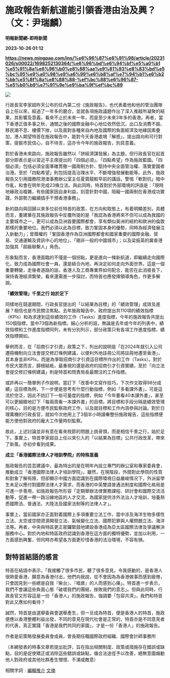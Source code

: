 # 施政報告新航道能引領香港由治及興？（文：尹瑞麟）
**明報新聞網-即時新聞**

**2023-10-26 01:12**

**https://news.mingpao.com/ins/%e6%96%87%e6%91%98/article/20231026/s00022/1698252130364/%e6%96%bd%e6%94%bf%e5%a0%b1%e5%91%8a%e6%96%b0%e8%88%aa%e9%81%93%e8%83%bd%e5%bc%95%e9%a0%98%e9%a6%99%e6%b8%af%e7%94%b1%e6%b2%bb%e5%8f%8a%e8%88%88-%ef%bc%88%e6%96%87-%e5%b0%b9%e7%91%9e%e9%ba%9f%ef%bc%89**

![](https://fs.mingpao.com/ins/20231026/s00022/0cdbeb67028a77a4ef0ec2b5520f2548.jpg)

行政長官李家超昨天公布的任內第二份《施政報告》，也代表着他和他的管治團隊自上任以來，經過了一年多的磨合，並就各項施政議題作出了深入推敲所凝聚的結果，其影響及意義，看來不止於未來一年，而是至少未來3年多的香港。再者，當下香港正值多事之秋，通關之後的國際金融中心地位依然低沉，出口及消費不振、移民潮不息、樓價下挫，以及面對各種來自內地及國際的負面經濟及地緣因素疊加，港人期望特首在施政報告中，能對今天香港處境「解惑」，提出路向和可行對策，提振市民信心，自不待言，這亦令今年的施政報告，別具意義。

對於香港未來路向，施政報告雖然以「拼經濟謀發展」為主題，但行政長官在起首部分即表示是以習近平主席提出的「四個必須」、「四點希望」作為施政藍圖。「四個必須」包括必須全面準確貫徹一國兩制方針、堅持中央全面管治權、落實愛國者治港。至於「四點希望」則包括提高治理水平、不斷增強發展動能等。此外，施政報告又引用國務院港澳事務辦公室主任夏寶龍較早前的講話，警惕「軟對抗」暗中作亂，和會在明年完成23條立法。與此同時，特首對於外部環境的評語是：「現時地緣政治複雜，有些國家因自身利益，刻意針對中國，阻礙一國兩制在香港成功實踐，外部勢力繼續插手干預香港事務」。

新的路向與回歸以來多位前任特首的政策，在方向和取態上，有着明顯差別，具體而言，董建華在其施政報告中反覆所提的是「我認為香港將來不但可以成為我國的主要城市之一，更可以成為亞洲首要國際都會，享有類似美洲的紐約和歐洲的倫敦那樣的重要地位。我們必須以此為目標，致力鞏固本身的優勢，同時為經濟發展注入新動力」；曾蔭權的「鞏固香港作為亞洲國際都會和國家重要的國際金融、貿易、交通運輸及資訊中心的地位」、「絕非一般的中國城市」；以及梁振英的冀香港加強其「超級聯繫人」角色。

形象點而言，香港面臨的不僅是一個拐點，更是進向一條新航道，即繼續走向國際化，致力成為國際社會一員，還是結合內地，再決定如何走向外面世界。這是一個重要轉變，走後者道路的話，香港人及工商專業界如何配合，能否在此消彼長下，保持香港經濟繁榮，看來還需進一步探討，而特首也應發揮領導角色，作更多解說。

**「績效管理」千里之行 始於足下**

同樣地在競選期間，行政長官提出的「以結果為目標」的「績效管理」成效及進展？相信也是市民關注焦點。去年施政報告中，政府提出共110項的績效指標（KPIs）和為求達到這些績效的工作（Tasks）進度指標，今年的施政報告共提出150個指標，當中73個為新指標。細心分析的話，無論是去年或今年的列表中，績效指標和工作進度指標同列，未有分別列示，部分政策只有各項工作進度指標，績效指標闕如。

舉例而言，在「招商引才引資」政策之下，列出的說明是「在2024年就引入公司遷冊機制向立法會提交修訂條例建議，以便利外地註冊公司將註冊地遷至香港」，其本身並非KPIs，而是為爭取招商引才引資這目標所作出的工作（Tasks）。對於市民大眾而言，歸根結柢，最重視的還是政府的招商引才引資實績，至於「向立法會提交修訂條例建議」則是特首和問責局長最關注的工作指標。

或許再以一簡單例子作說明，當訂下「改善中文寫作技巧，下次作文取得98分成績」這目標為例，下一步便是思考有什麼行動指標，例如「多看課外書」，可是這流於空泛，因此不妨訂下一些可量度的指標，例如「今年要看40本課外書」，甚至可以更細緻地訂下「每兩周看一本課外書」的目標。將目標和手段分隔是績效管理的核心，目的是方便市民監察政府工作，以及就目標和工作內涵參與討論。對於日理萬機的行政長官，就如今次他用上了3個半小時讀畢整份施政報告，這些指標便能方便他對政府的龐大工作量時刻監察。

故此，上述討論並非有意在看來枝節的問題上挑骨頭，而是相信千里之行，始於足下。事實上，特首李家超自上任以來引入的「以結果為目標」公共行政改革，帶來了新風，亦初步看到成果。

**成立「香港國際法律人才培訓學院」的特殊意義**

施政報告的芸芸建議中，最為特出的是在明年內設立專門的辦公室和專家委員會，推動成立「香港國際法律人才培訓學院」，雖然，在現階段，外間對此學院的性質和對象了解有限，但卻顯示中國方面認識到在國際環境日益嚴峻情况下，外派留學生未足以應付對國際法律人才需求，而香港的中英雙語普通法制度和國際化格局是可進一步善用，如施政報告所形容「定期舉辦法律實務課程、研討會和國際交流活動等，促進一帶一路沿線地區的人才交流，為國家提供涉外法治人才培訓，培養熟悉國際法、普通法、大陸法及國家法制等的法律人才」。

事實上，當前國家亦正面對着國際上多項重要立法工作，當中涉及海洋生物多樣性立法、太空或空間資源開發立法、氣候變化立法、國際犯罪與人權問題立法、海洋法等。再者，中央與特區更正密鑼緊鼓地建設香港成為亞太區國際法律及爭議解決服務中心。對於內地和特區政府認識到香港在這方面的獨特優勢，並加以利用，一方面感到興奮，但同時亦希望各方面更珍惜香港的法治環境，不容有損。

**對特首結語的感言**
------------

特首在結語中表示，「我接觸了很多市民，聽了很多意見。令我感動的，是香港人很熱愛香港，願意為香港付出，他們向我說，從不會因為為香港做事而感到疲倦，只會因見到一些總是自我『柴台』、『唱衰』的人而感到心痛」。特首進一步表示，我們不會讓這些負面心態「破壞我們的團結，挫敗我們的意志」。但與此同時，行政長官又形容這是一份「香港人」的施政報告，強調要「包容共濟」，我們和特首對此又應如何看待？

誠然，特首是由選舉委員會選舉產生，但一旦成為特首，便是香港人的特首，施政便應以香港整體利益出發，不同的意見在現代社會是正常的，特首亦是不同意見者的代表，真正實踐「香港是我們共同的家園」，才是一份「香港人」的施政報告。

作者是前策略發展委員會成員，曾長期任職國際政府組織、國際會計師事務所

（本網發表的時事文章若提出批評，旨在指出相關制度、政策或措施存在錯誤或缺點，目的是促使矯正或消除這些錯誤或缺點，循合法途徑予以改善，絕無意圖煽動他人對政府或其他社群產生憎恨、不滿或敵意）

相關字詞﹕[編輯推介](https://news.mingpao.com/ins/%e6%96%87%e6%91%98/article/20231026/s00022/php/search2.php?pnssection=all&inssection=all&searchtype=A&keywords=%E7%B7%A8%E8%BC%AF%E6%8E%A8%E4%BB%8B) [文摘](https://news.mingpao.com/ins/%e6%96%87%e6%91%98/article/20231026/s00022/php/search2.php?pnssection=all&inssection=all&searchtype=A&keywords=+%E6%96%87%E6%91%98)